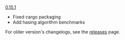 [0.15.1](https://github.com/winpax/sprinkles/releases/tag/v0.15.1)

- Fixed cargo packaging
- Add hasing algorithm benchmarks

For older version's changelogs, see the [releases](https://github.com/winpax/sprinkles/releases) page.
